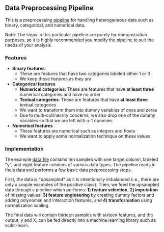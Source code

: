 ## Data Preprocessing Pipeline

This is a preprocessing [pipeline](/data_preprocessing.py) for handling heterogeneous data such as binary, categorical, and numerical data. 

Note: The steps in this particular pipeline are purely for demonstration purposes, so it is highly recommended you modify the pipeline to suit the needs of your analysis.

### Features

- **Binary features**
	* These are features that have two categories labeled either 1 or 0
	* We keep these features as they are
- **Categorical features**
	* **Numerical categories**: These are features that have **at least three** numerical categories and have no order
	* **Textual categories**: These are features that have **at least three** textual categories
	* We want to transform them into dummy variables of ones and zeros
	* Due to multi-collinearity concerns, we also drop one of the dummy variables so that we are left with n-1 dummies
- **Numerical features**
	* These features are numerical such as integers and floats
	* We want to apply some normalization technique on these values

### Implementation

The example [data file](/input/data_example.csv) contains ten samples with one target column, labeled "y", and eight feature columns of various data types. The pipeline reads in theis data and performs a few basic data preprocessing steps.

First, the data is "upsampled" as it is intentionally imbalanced (i.e., there are only a couple examples of the positive class). Then, we feed the upsampled data through a pipeline which performs: **1) feature selection**, **2) imputation** of missing values, **3) feature engineering** by creating dummy factors and adding polynomial and interaction features, and **4) transformation** using normalization scaling.

The final data will contain thirteen samples with sixteen features, and the output, y and X, can be fed directly into a machine learning library such as scikit-learn.



